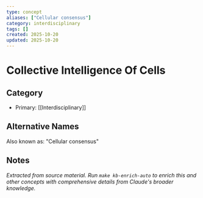 ```yaml
---
type: concept
aliases: ["Cellular consensus"]
category: interdisciplinary
tags: []
created: 2025-10-20
updated: 2025-10-20
---
```


# Collective Intelligence Of Cells

## Category

- Primary: [[Interdisciplinary]]

## Alternative Names

Also known as: "Cellular consensus"

## Notes

*Extracted from source material. Run `make kb-enrich-auto` to enrich this and other concepts with comprehensive details from Claude's broader knowledge.*
